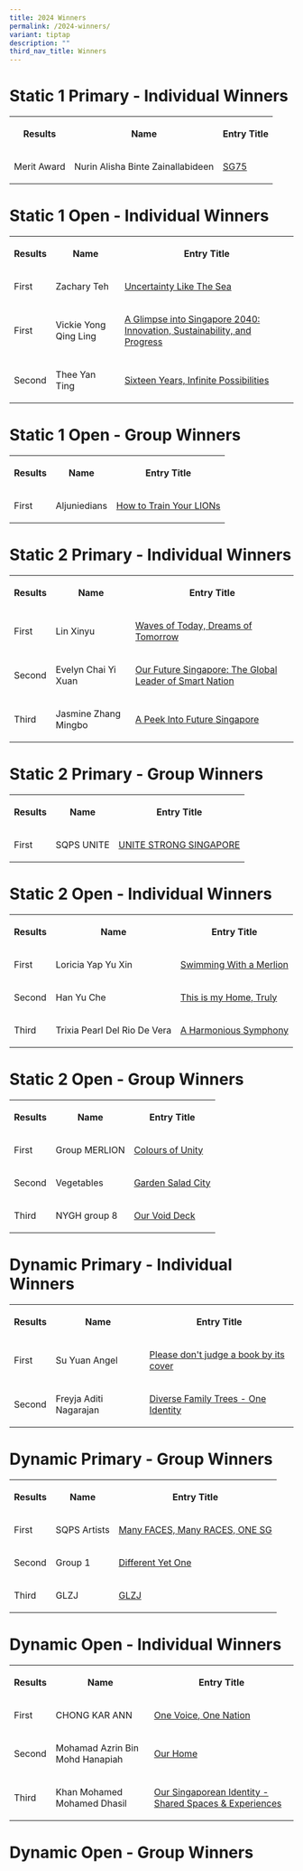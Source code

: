 ```yaml
---
title: 2024 Winners
permalink: /2024-winners/
variant: tiptap
description: ""
third_nav_title: Winners
---
```

<h1><strong>Static 1 Primary - Individual Winners</strong></h1>
<table style="minWidth: 75px">
<colgroup>
<col>
<col>
<col>
</colgroup>
<tbody>
<tr>
<th rowspan="1" colspan="1">
<p>Results</p>
</th>
<th rowspan="1" colspan="1">
<p>Name</p>
</th>
<th rowspan="1" colspan="1">
<p>Entry Title</p>
</th>
</tr>
<tr>
<td rowspan="1" colspan="1">
<p>Merit Award</p>
</td>
<td rowspan="1" colspan="1">
<p>Nurin Alisha Binte Zainallabideen</p>
</td>
<td rowspan="1" colspan="1">
<p><a href="/files/2024 Winners/Pri_Merit___Nurin_Alisha_Binte_Zainallabideen.pdf" rel="noopener nofollow" target="_blank">SG75</a>
</p>
</td>
</tr>
</tbody>
</table>
<h1><strong>Static 1 Open - Individual Winners</strong></h1>
<table style="minWidth: 75px">
<colgroup>
<col>
<col>
<col>
</colgroup>
<tbody>
<tr>
<th rowspan="1" colspan="1">
<p>Results</p>
</th>
<th rowspan="1" colspan="1">
<p>Name</p>
</th>
<th rowspan="1" colspan="1">
<p>Entry Title</p>
</th>
</tr>
<tr>
<td rowspan="1" colspan="1">
<p>First</p>
</td>
<td rowspan="1" colspan="1">
<p>Zachary Teh</p>
</td>
<td rowspan="1" colspan="1">
<p><a href="/files/2024 Winners/Open_1st___Zachary_Teh.pdf" rel="noopener nofollow" target="_blank">Uncertainty Like The Sea</a>
</p>
</td>
</tr>
<tr>
<td rowspan="1" colspan="1">
<p>First</p>
</td>
<td rowspan="1" colspan="1">
<p>Vickie Yong Qing Ling</p>
</td>
<td rowspan="1" colspan="1">
<p><a href="/files/2024 Winners/Open_1st___Vickie_Yong_Qing_Ling.pdf" rel="noopener nofollow" target="_blank">A Glimpse into Singapore 2040: Innovation, Sustainability, and Progress</a>
</p>
</td>
</tr>
<tr>
<td rowspan="1" colspan="1">
<p>Second</p>
</td>
<td rowspan="1" colspan="1">
<p>Thee Yan Ting</p>
</td>
<td rowspan="1" colspan="1">
<p><a href="/files/2024 Winners/Open_2nd___Thee_Yan_Ting.pdf" rel="noopener nofollow" target="_blank">Sixteen Years, Infinite Possibilities</a>
</p>
</td>
</tr>
</tbody>
</table>
<h1><strong>Static 1 Open - Group Winners</strong></h1>
<table style="minWidth: 75px">
<colgroup>
<col>
<col>
<col>
</colgroup>
<tbody>
<tr>
<th rowspan="1" colspan="1">
<p>Results</p>
</th>
<th rowspan="1" colspan="1">
<p>Name</p>
</th>
<th rowspan="1" colspan="1">
<p>Entry Title</p>
</th>
</tr>
<tr>
<td rowspan="1" colspan="1">
<p>First</p>
</td>
<td rowspan="1" colspan="1">
<p>Aljuniedians</p>
</td>
<td rowspan="1" colspan="1">
<p><a href="/files/2024 Winners/Grp_Open_1st___Aljuniedians.pdf" rel="noopener nofollow" target="_blank">How to Train Your LIONs</a>
</p>
</td>
</tr>
</tbody>
</table>
<h1><strong>Static 2 Primary - Individual Winners</strong></h1>
<table style="minWidth: 75px">
<colgroup>
<col>
<col>
<col>
</colgroup>
<tbody>
<tr>
<th rowspan="1" colspan="1">
<p>Results</p>
</th>
<th rowspan="1" colspan="1">
<p>Name</p>
</th>
<th rowspan="1" colspan="1">
<p>Entry Title</p>
</th>
</tr>
<tr>
<td rowspan="1" colspan="1">
<p>First</p>
</td>
<td rowspan="1" colspan="1">
<p>Lin Xinyu</p>
</td>
<td rowspan="1" colspan="1">
<p><a href="/files/2024 Winners/Pri_1st___Lin_Xinyu.pdf" rel="noopener nofollow" target="_blank">Waves of Today, Dreams of Tomorrow</a>
</p>
</td>
</tr>
<tr>
<td rowspan="1" colspan="1">
<p>Second</p>
</td>
<td rowspan="1" colspan="1">
<p>Evelyn Chai Yi Xuan</p>
</td>
<td rowspan="1" colspan="1">
<p><a href="/files/2024 Winners/Pri_2nd___Evelyn_Chai_Yi_Xuan.pdf" rel="noopener nofollow" target="_blank">Our Future Singapore: The Global Leader of Smart Nation</a>
</p>
</td>
</tr>
<tr>
<td rowspan="1" colspan="1">
<p>Third</p>
</td>
<td rowspan="1" colspan="1">
<p>Jasmine Zhang Mingbo</p>
</td>
<td rowspan="1" colspan="1">
<p><a href="/files/2024 Winners/Pri_3rd___JASMINE_ZHANG_MINGBO.pdf" rel="noopener nofollow" target="_blank">A Peek Into Future Singapore</a>
</p>
</td>
</tr>
</tbody>
</table>
<h1><strong>Static 2 Primary - Group Winners</strong></h1>
<table style="minWidth: 75px">
<colgroup>
<col>
<col>
<col>
</colgroup>
<tbody>
<tr>
<th rowspan="1" colspan="1">
<p>Results</p>
</th>
<th rowspan="1" colspan="1">
<p>Name</p>
</th>
<th rowspan="1" colspan="1">
<p>Entry Title</p>
</th>
</tr>
<tr>
<td rowspan="1" colspan="1">
<p>First</p>
</td>
<td rowspan="1" colspan="1">
<p>SQPS UNITE</p>
</td>
<td rowspan="1" colspan="1">
<p><a href="/files/SQPS_UNITE.pdf" rel="noopener nofollow" target="_blank">UNITE STRONG SINGAPORE</a>
</p>
</td>
</tr>
</tbody>
</table>
<h1><strong>Static 2 Open - Individual Winners</strong></h1>
<table style="minWidth: 75px">
<colgroup>
<col>
<col>
<col>
</colgroup>
<tbody>
<tr>
<th rowspan="1" colspan="1">
<p>Results</p>
</th>
<th rowspan="1" colspan="1">
<p>Name</p>
</th>
<th rowspan="1" colspan="1">
<p>Entry Title</p>
</th>
</tr>
<tr>
<td rowspan="1" colspan="1">
<p>First</p>
</td>
<td rowspan="1" colspan="1">
<p>Loricia Yap Yu Xin</p>
</td>
<td rowspan="1" colspan="1">
<p><a href="/files/Loricia_Yap_Yu_Xin.pdf" rel="noopener nofollow" target="_blank">Swimming With a Merlion</a>
</p>
</td>
</tr>
<tr>
<td rowspan="1" colspan="1">
<p>Second</p>
</td>
<td rowspan="1" colspan="1">
<p>Han Yu Che</p>
</td>
<td rowspan="1" colspan="1">
<p><a href="/files/Han_Yu_Che.pdf" rel="noopener nofollow" target="_blank">This is my Home, Truly</a>
</p>
</td>
</tr>
<tr>
<td rowspan="1" colspan="1">
<p>Third</p>
</td>
<td rowspan="1" colspan="1">
<p>Trixia Pearl Del Rio De Vera</p>
</td>
<td rowspan="1" colspan="1">
<p><a href="/files/Trixia.pdf" rel="noopener nofollow" target="_blank">A Harmonious Symphony</a>
</p>
</td>
</tr>
</tbody>
</table>
<h1><strong>Static 2 Open - Group Winners</strong></h1>
<table style="minWidth: 75px">
<colgroup>
<col>
<col>
<col>
</colgroup>
<tbody>
<tr>
<th rowspan="1" colspan="1">
<p>Results</p>
</th>
<th rowspan="1" colspan="1">
<p>Name</p>
</th>
<th rowspan="1" colspan="1">
<p>Entry Title</p>
</th>
</tr>
<tr>
<td rowspan="1" colspan="1">
<p>First</p>
</td>
<td rowspan="1" colspan="1">
<p>Group MERLION</p>
</td>
<td rowspan="1" colspan="1">
<p><a href="/files/Group_Merlion.pdf" rel="noopener nofollow" target="_blank">Colours of Unity</a>
</p>
</td>
</tr>
<tr>
<td rowspan="1" colspan="1">
<p>Second</p>
</td>
<td rowspan="1" colspan="1">
<p>Vegetables</p>
</td>
<td rowspan="1" colspan="1">
<p><a href="/files/Vegetables.pdf" rel="noopener nofollow" target="_blank">Garden Salad City</a>
</p>
</td>
</tr>
<tr>
<td rowspan="1" colspan="1">
<p>Third</p>
</td>
<td rowspan="1" colspan="1">
<p>NYGH group 8</p>
</td>
<td rowspan="1" colspan="1">
<p><a href="/files/NYGH_group_8.pdf" rel="noopener nofollow" target="_blank">Our Void Deck</a>
</p>
</td>
</tr>
</tbody>
</table>
<h1><strong>Dynamic Primary - Individual Winners</strong></h1>
<table style="minWidth: 75px">
<colgroup>
<col>
<col>
<col>
</colgroup>
<tbody>
<tr>
<th rowspan="1" colspan="1">
<p>Results</p>
</th>
<th rowspan="1" colspan="1">
<p>Name</p>
</th>
<th rowspan="1" colspan="1">
<p>Entry Title</p>
</th>
</tr>
<tr>
<td rowspan="1" colspan="1">
<p>First</p>
</td>
<td rowspan="1" colspan="1">
<p>Su Yuan Angel</p>
</td>
<td rowspan="1" colspan="1">
<p><a href="https://www.sg75.sg/entries/2023/dynamic/23D-IND-5001.mp4" rel="noopener nofollow" target="_blank">Please don't judge a book by its cover</a>
</p>
</td>
</tr>
<tr>
<td rowspan="1" colspan="1">
<p>Second</p>
</td>
<td rowspan="1" colspan="1">
<p>Freyja Aditi Nagarajan</p>
</td>
<td rowspan="1" colspan="1">
<p><a href="https://www.sg75.sg/entries/2023/dynamic/23D-IND-5004.mp4" rel="noopener nofollow" target="_blank">Diverse Family Trees - One Identity</a>
</p>
</td>
</tr>
</tbody>
</table>
<h1><strong>Dynamic Primary - Group Winners</strong></h1>
<table style="minWidth: 75px">
<colgroup>
<col>
<col>
<col>
</colgroup>
<tbody>
<tr>
<th rowspan="1" colspan="1">
<p>Results</p>
</th>
<th rowspan="1" colspan="1">
<p>Name</p>
</th>
<th rowspan="1" colspan="1">
<p>Entry Title</p>
</th>
</tr>
<tr>
<td rowspan="1" colspan="1">
<p>First</p>
</td>
<td rowspan="1" colspan="1">
<p>SQPS Artists</p>
</td>
<td rowspan="1" colspan="1">
<p><a href="https://www.facebook.com/oursg75/videos/658361562897206/" rel="noopener nofollow" target="_blank">Many FACES, Many RACES, ONE SG</a>
</p>
</td>
</tr>
<tr>
<td rowspan="1" colspan="1">
<p>Second</p>
</td>
<td rowspan="1" colspan="1">
<p>Group 1</p>
</td>
<td rowspan="1" colspan="1">
<p><a href="https://www.facebook.com/oursg75/videos/985788009407463/" rel="noopener nofollow" target="_blank">Different Yet One</a>
</p>
</td>
</tr>
<tr>
<td rowspan="1" colspan="1">
<p>Third</p>
</td>
<td rowspan="1" colspan="1">
<p>GLZJ</p>
</td>
<td rowspan="1" colspan="1">
<p><a href="https://www.facebook.com/oursg75/videos/859582455831983/" rel="noopener nofollow" target="_blank">GLZJ</a>
</p>
</td>
</tr>
</tbody>
</table>
<h1><strong>Dynamic Open - Individual Winners</strong></h1>
<table style="minWidth: 75px">
<colgroup>
<col>
<col>
<col>
</colgroup>
<tbody>
<tr>
<th rowspan="1" colspan="1">
<p>Results</p>
</th>
<th rowspan="1" colspan="1">
<p>Name</p>
</th>
<th rowspan="1" colspan="1">
<p>Entry Title</p>
</th>
</tr>
<tr>
<td rowspan="1" colspan="1">
<p>First</p>
</td>
<td rowspan="1" colspan="1">
<p>CHONG KAR ANN</p>
</td>
<td rowspan="1" colspan="1">
<p><a href="https://www.sg75.sg/entries/2023/dynamic/23D-IND-5002.mp4" rel="noopener nofollow" target="_blank">One Voice, One Nation</a>
</p>
</td>
</tr>
<tr>
<td rowspan="1" colspan="1">
<p>Second</p>
</td>
<td rowspan="1" colspan="1">
<p>Mohamad Azrin Bin Mohd Hanapiah</p>
</td>
<td rowspan="1" colspan="1">
<p><a href="https://www.sg75.sg/entries/2023/dynamic/23D-IND-5003.mp4" rel="noopener nofollow" target="_blank">Our Home</a>
</p>
</td>
</tr>
<tr>
<td rowspan="1" colspan="1">
<p>Third</p>
</td>
<td rowspan="1" colspan="1">
<p>Khan Mohamed Mohamed Dhasil</p>
</td>
<td rowspan="1" colspan="1">
<p><a href="https://www.sg75.sg/entries/2023/dynamic/23D-IND-5005.mp4" rel="noopener nofollow" target="_blank">Our Singaporean Identity - Shared Spaces &amp; Experiences</a>
</p>
</td>
</tr>
</tbody>
</table>
<h1><strong>Dynamic Open - Group Winners</strong></h1>
<p></p>